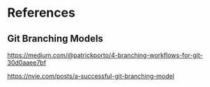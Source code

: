 # References

## Git Branching Models

https://medium.com/@patrickporto/4-branching-workflows-for-git-30d0aaee7bf

https://nvie.com/posts/a-successful-git-branching-model
